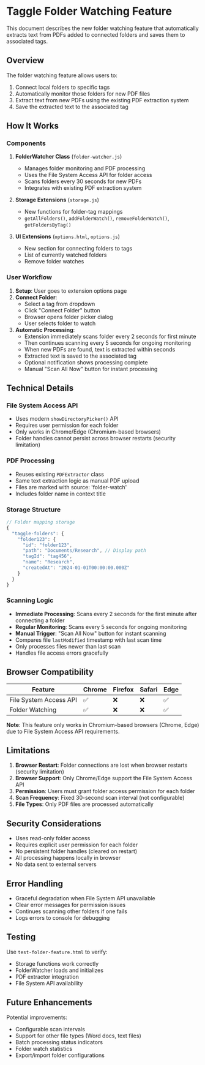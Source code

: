 # Taggle Folder Watching Feature

This document describes the new folder watching feature that automatically extracts text from PDFs added to connected folders and saves them to associated tags.

## Overview

The folder watching feature allows users to:
1. Connect local folders to specific tags
2. Automatically monitor those folders for new PDF files
3. Extract text from new PDFs using the existing PDF extraction system
4. Save the extracted text to the associated tag

## How It Works

### Components

1. **FolderWatcher Class** (`folder-watcher.js`)
   - Manages folder monitoring and PDF processing
   - Uses the File System Access API for folder access
   - Scans folders every 30 seconds for new PDFs
   - Integrates with existing PDF extraction system

2. **Storage Extensions** (`storage.js`)
   - New functions for folder-tag mappings
   - `getAllFolders()`, `addFolderWatch()`, `removeFolderWatch()`, `getFoldersByTag()`

3. **UI Extensions** (`options.html`, `options.js`)
   - New section for connecting folders to tags
   - List of currently watched folders
   - Remove folder watches

### User Workflow

1. **Setup**: User goes to extension options page
2. **Connect Folder**: 
   - Select a tag from dropdown
   - Click "Connect Folder" button
   - Browser opens folder picker dialog
   - User selects folder to watch
3. **Automatic Processing**: 
   - Extension immediately scans folder every 2 seconds for first minute
   - Then continues scanning every 5 seconds for ongoing monitoring
   - When new PDFs are found, text is extracted within seconds
   - Extracted text is saved to the associated tag
   - Optional notification shows processing complete
   - Manual "Scan All Now" button for instant processing

## Technical Details

### File System Access API

- Uses modern `showDirectoryPicker()` API
- Requires user permission for each folder
- Only works in Chrome/Edge (Chromium-based browsers)
- Folder handles cannot persist across browser restarts (security limitation)

### PDF Processing

- Reuses existing `PDFExtractor` class
- Same text extraction logic as manual PDF upload
- Files are marked with source: 'folder-watch'
- Includes folder name in context title

### Storage Structure

```javascript
// Folder mapping storage
{
  "taggle-folders": {
    "folder123": {
      "id": "folder123",
      "path": "Documents/Research", // Display path
      "tagId": "tag456",
      "name": "Research",
      "createdAt": "2024-01-01T00:00:00.000Z"
    }
  }
}
```

### Scanning Logic

- **Immediate Processing**: Scans every 2 seconds for the first minute after connecting a folder
- **Regular Monitoring**: Scans every 5 seconds for ongoing monitoring
- **Manual Trigger**: "Scan All Now" button for instant scanning
- Compares file `lastModified` timestamp with last scan time
- Only processes files newer than last scan
- Handles file access errors gracefully

## Browser Compatibility

| Feature | Chrome | Firefox | Safari | Edge |
|---------|--------|---------|--------|------|
| File System Access API | ✅ | ❌ | ❌ | ✅ |
| Folder Watching | ✅ | ❌ | ❌ | ✅ |

**Note**: This feature only works in Chromium-based browsers (Chrome, Edge) due to File System Access API requirements.

## Limitations

1. **Browser Restart**: Folder connections are lost when browser restarts (security limitation)
2. **Browser Support**: Only Chrome/Edge support the File System Access API
3. **Permission**: Users must grant folder access permission for each folder
4. **Scan Frequency**: Fixed 30-second scan interval (not configurable)
5. **File Types**: Only PDF files are processed automatically

## Security Considerations

- Uses read-only folder access
- Requires explicit user permission for each folder
- No persistent folder handles (cleared on restart)
- All processing happens locally in browser
- No data sent to external servers

## Error Handling

- Graceful degradation when File System API unavailable
- Clear error messages for permission issues
- Continues scanning other folders if one fails
- Logs errors to console for debugging

## Testing

Use `test-folder-feature.html` to verify:
- Storage functions work correctly
- FolderWatcher loads and initializes
- PDF extractor integration
- File System API availability

## Future Enhancements

Potential improvements:
- Configurable scan intervals
- Support for other file types (Word docs, text files)
- Batch processing status indicators
- Folder watch statistics
- Export/import folder configurations

